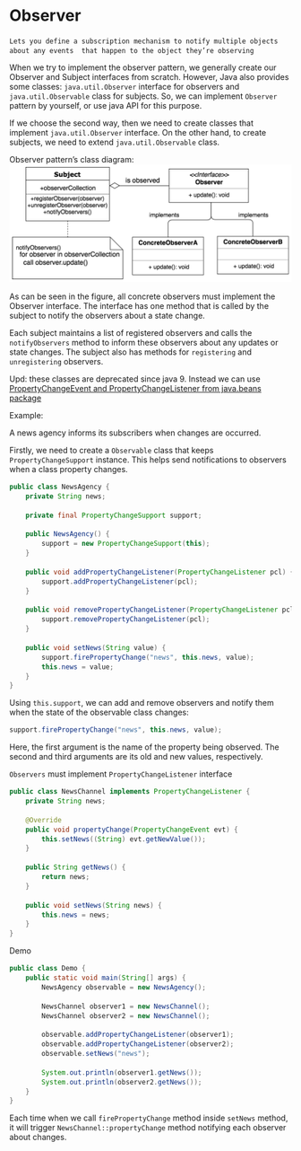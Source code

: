 # Observer
`Lets you define a subscription mechanism to notify multiple objects about any events 
that happen to the object they’re observing`

When we try to implement the observer pattern, 
we generally create our Observer and Subject interfaces from scratch. 
However, Java also provides some classes: 
`java.util.Observer` interface for observers and `java.util.Observable` class for subjects. 
So, we can implement `Observer` pattern by yourself, or use java API for this purpose.

If we choose the second way, then we need to create classes that implement `java.util.Observer` interface. 
On the other hand, to create subjects, we need to extend `java.util.Observable` class.

Observer pattern’s class diagram:
![Observer](../static/design_patterns/observer.png)

As can be seen in the figure, all concrete observers must implement the Observer interface. 
The interface has one method that is called 
by the subject to notify the observers about a state change.

Each subject maintains a list of registered observers and calls the `notifyObservers` method 
to inform these observers about any updates or state changes. 
The subject also has methods for `registering` and `unregistering` observers.

Upd: these classes are deprecated since java 9. 
Instead we can use [PropertyChangeEvent and PropertyChangeListener from java.beans package](https://stackoverflow.com/a/46380252/10701730) 

Example: 

A news agency informs its subscribers when changes are occurred.

Firstly, we need to create a `Observable` class that keeps `PropertyChangeSupport` instance.
This helps send notifications to observers when a class property changes.
```java
public class NewsAgency {
    private String news;

    private final PropertyChangeSupport support;

    public NewsAgency() {
        support = new PropertyChangeSupport(this);
    }

    public void addPropertyChangeListener(PropertyChangeListener pcl) {
        support.addPropertyChangeListener(pcl);
    }

    public void removePropertyChangeListener(PropertyChangeListener pcl) {
        support.removePropertyChangeListener(pcl);
    }

    public void setNews(String value) {
        support.firePropertyChange("news", this.news, value);
        this.news = value;
    }
}
```

Using `this.support`, we can add and remove observers and notify them 
when the state of the observable class changes:
```java
support.firePropertyChange("news", this.news, value);
```

Here, the first argument is the name of the property being observed. 
The second and third arguments are its old and new values, respectively.


`Observers` must implement `PropertyChangeListener` interface
```java
public class NewsChannel implements PropertyChangeListener {
    private String news;

    @Override
    public void propertyChange(PropertyChangeEvent evt) {
        this.setNews((String) evt.getNewValue());
    }

    public String getNews() {
        return news;
    }

    public void setNews(String news) {
        this.news = news;
    }
}
```

Demo
```java
public class Demo {
    public static void main(String[] args) {
        NewsAgency observable = new NewsAgency();

        NewsChannel observer1 = new NewsChannel();
        NewsChannel observer2 = new NewsChannel();

        observable.addPropertyChangeListener(observer1);
        observable.addPropertyChangeListener(observer2);
        observable.setNews("news");

        System.out.println(observer1.getNews());
        System.out.println(observer2.getNews());
    }
}
```

Each time when we call `firePropertyChange` method inside `setNews` method, 
it will trigger `NewsChannel::propertyChange` method notifying each observer about changes.